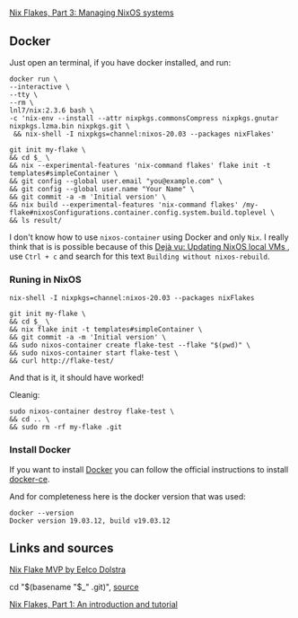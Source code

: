 #

[Nix Flakes, Part 3: Managing NixOS systems](https://www.tweag.io/blog/2020-07-31-nixos-flakes/)


## Docker

Just open an terminal, if you have docker installed, and run:

```
docker run \
--interactive \
--tty \
--rm \
lnl7/nix:2.3.6 bash \
-c 'nix-env --install --attr nixpkgs.commonsCompress nixpkgs.gnutar nixpkgs.lzma.bin nixpkgs.git \
 && nix-shell -I nixpkgs=channel:nixos-20.03 --packages nixFlakes'
```


```
git init my-flake \
&& cd $_ \
&& nix --experimental-features 'nix-command flakes' flake init -t templates#simpleContainer \
&& git config --global user.email "you@example.com" \
&& git config --global user.name "Your Name" \
&& git commit -a -m 'Initial version' \
&& nix build --experimental-features 'nix-command flakes' /my-flake#nixosConfigurations.container.config.system.build.toplevel \
&& ls result/
```

I don't know how to use `nixos-container` using Docker and only `Nix`. I really think that is is possible because of this
[Dejà vu: Updating NixOS local VMs ](http://blog.patapon.info/nixos-local-vm/), use `Ctrl + c` and search for this text 
`Building without nixos-rebuild`.


### Runing in NixOS


`nix-shell -I nixpkgs=channel:nixos-20.03 --packages nixFlakes`

```
git init my-flake \
&& cd $_ \
&& nix flake init -t templates#simpleContainer \
&& git commit -a -m 'Initial version' \
&& sudo nixos-container create flake-test --flake "$(pwd)" \
&& sudo nixos-container start flake-test \
&& curl http://flake-test/
```

And that is it, it should have worked!

Cleanig:
```
sudo nixos-container destroy flake-test \
&& cd .. \
&& sudo rm -rf my-flake .git
```


### Install Docker

If you want to install [Docker](https://www.docker.com/) you can follow the official instructions to install [docker-ce](https://docs.docker.com/engine/install/).

And for completeness here is the docker version that was used:
```
docker --version
Docker version 19.03.12, build v19.03.12
```

## Links and sources

[Nix Flake MVP by Eelco Dolstra](https://gist.github.com/edolstra/40da6e3a4d4ee8fd019395365e0772e7)


cd "$(basename "$_" .git)", [source](https://stackoverflow.com/a/59392290)

[Nix Flakes, Part 1: An introduction and tutorial](https://www.tweag.io/blog/2020-05-25-flakes/)